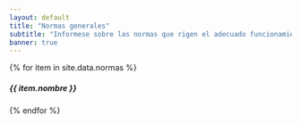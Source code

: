 ```yaml
---
layout: default
title: "Normas generales"
subtitle: "Informese sobre las normas que rigen el adecuado funcionamiento de nuestra comunidad"
banner: true
---
```



<div class="row g-3">
	{% for item in site.data.normas %}
	<div class="col-10 col-md-6 col-lg-4 mx-auto" onclick="window.location.href = '{{ item.link | relative_url }}'" style="cursor: pointer;">
		<div class="card">
			<div class="card-header">
				<div class="card-body">
					<h5 class="card-title text-center">
					<i class="{{ item.icon }}"></i> {{ item.nombre }}
					</h5>
				</div>
			</div>
		</div>
	</div>
	{% endfor %}
</div>



